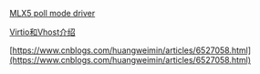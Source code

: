 [MLX5 poll mode driver](http://doc.dpdk.org/guides/nics/mlx5.html)

[Virtio和Vhost介绍](https://forum.huawei.com/enterprise/zh/thread-465473.html)

[https://www.cnblogs.com/huangweimin/articles/6527058.html](https://www.cnblogs.com/huangweimin/articles/6527058.html)
